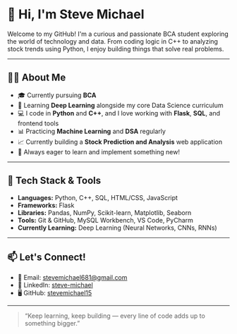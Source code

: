 # 👋 Hi, I'm Steve Michael

Welcome to my GitHub! I'm a curious and passionate BCA student exploring the world of technology and data. From coding logic in C++ to analyzing stock trends using Python, I enjoy building things that solve real problems.

---

## 👨‍💻 About Me

- 🎓 Currently pursuing **BCA**  
- 🌱 Learning **Deep Learning** alongside my core Data Science curriculum  
- 💻 I code in **Python** and **C++**, and I love working with **Flask**, **SQL**, and frontend tools  
- 📊 Practicing **Machine Learning** and **DSA** regularly  
- 📈 Currently building a **Stock Prediction and Analysis** web application  
- 🧠 Always eager to learn and implement something new!

---

## 🧰 Tech Stack & Tools

- **Languages:** Python, C++, SQL, HTML/CSS, JavaScript  
- **Frameworks:** Flask  
- **Libraries:** Pandas, NumPy, Scikit-learn, Matplotlib, Seaborn  
- **Tools:** Git & GitHub, MySQL Workbench, VS Code, PyCharm  
- **Currently Learning:** Deep Learning (Neural Networks, CNNs, RNNs)

---

## 📫 Let's Connect!

- 📧 Email: [stevemichael681@gmail.com](mailto:stevemichael681@gmail.com)  
- 💼 LinkedIn: [steve-michael](https://www.linkedin.com/in/steve-michael-512666222)  
- 🖥️ GitHub: [stevemichael15](https://github.com/stevemichael15)

---

> “Keep learning, keep building — every line of code adds up to something bigger.”

